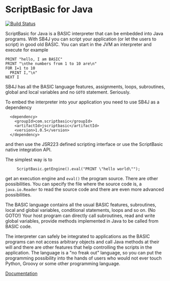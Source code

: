 # ScriptBasic for Java

[![Build Status](https://travis-ci.org/verhas/jScriptBasic.svg?branch=master)](https://travis-ci.org/verhas/jScriptBasic)

ScriptBasic for Java is a BASIC interpreter that can be embedded into Java programs. With SB4J you can
script your application (or let the users to script) in good old BASIC. You can start in the JVM an
interpreter and execute for example  

```
PRINT "hello, I am BASIC"
PRINT "\nthe numbers from 1 to 10 are\n"
FOR I=1 to 10
  PRINT I,"\n"
NEXT I
```

SB4J has all the BASIC language features, assignments, loops, subroutines, global and local variables and
no `GOTO` statement. Seriously. 

To embed the interpreter into your application you need to use SB4J as a dependency

```
  <dependency>
    <groupId>com.scriptbasic</groupId>
    <artifactId>jscriptbasic</artifactId>
    <version>1.0.5</version>
  </dependency>
``` 

and then use the JSR223 defined scripting interface or use the ScriptBasic native integration API.

The simplest way is to

```
     ScriptBasic.getEngine().eval("PRINT \"hello world\"");
```

get an execution engine and `eval()` the program source. There are other possibilities. You can
specify the file where the source code is, a `java.io.Reader` to read the source code and
there are even more advanced possibilities.

The BASIC language contains all the usual BASIC features, subroutines, local and global variables,
conditional statements, loops and so on. (No GOTO!) Your host program can directly call subroutines, read
and write global variables, provide methods implemented in Java to be called from BASIC code.

The interpreter can safely be integrated to applications as the BASIC programs can not access
arbitrary objects and call Java methods at their will and there are other features that help
controlling the scripts in the application. The language is a "no freak out" language, so you
can put the programming possibility into the hands of users who would not ever touch Python, Groovy
or some other programming language. 

[Documentation](https://github.com/verhas/jScriptBasic/wiki/index)
